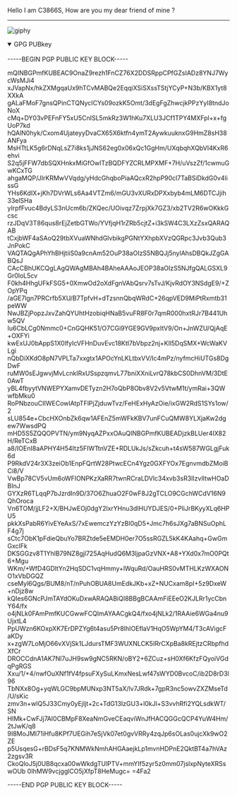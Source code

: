 Hello I am C3866S,
How are you my dear friend of mine ? 

------------------------------------------------------------------------------





![giphy](https://user-images.githubusercontent.com/85880386/218280547-ae36df60-459c-4305-9c95-c2703fe34f83.gif)


<details open>
<summary>GPG PUBkey</summary>
<br>
-----BEGIN PGP PUBLIC KEY BLOCK-----

mQINBGPmfKUBEAC9OnaZ9rezh1FnCZ76X2DDSRppCPfGZsIADz8YNJ7WycWsMJi4
xJVapNx/hkZXMgqaUx9hTCvMABQe2EqqiXSiSXssTStjYCyP+N3b/KBX1yt8XXkA
gALaFMoF7gnsQPinCTQNycICYs09ozkK5Omt/3dEgFgZhwcjkPPzYyI8tndJoNoX
cMq+DY03vPEFnFY5xU5CnISL5mkRz3W1hKu7XLU3JCf1TPY4MXFpl+x+fgUoP7kd
hQAlN0hyk/Cxom4UjateyyDvaCX65X6ktfn4ymT2AywkuuknxG9HmZ8sH38ANFya
MsHTtLK5g6rDNqLsZ7i8ks1jJNS62eg0x06xQc1GgHm/UXqbqhXQbVI4KxR6ehvi
S2q5jFFW7dbSQXHnkxMiGfOwITzBQDFYZCRLMPXMF+7H/uVszZf/1cwmuGwKCxTG
ahgaMQP/JIrKRMwVVqdg/yHdcGhqboPiaAQcxR2hpP90cl7TaBSiDkdG0v4lissG
YHs6KdIX+jKh7DVrWLs6Aa4VTZm6/mGU3vXURxDPXxbyb4mLM6DTCJjih33elSHa
yIrpfFvuc4BdyLS3nUcm6b/ZKQec/UOivqz7ZrpjXk7GZ3/xb2TV2R6wOKkkGcsc
rzJDqV3T86qus8rEjZetbGTWo/YVfjqH1rZRb5cjtZ+i3kSW4C3LXzZsxQARAQAB
tCxjbWF4aSAoQ29tbXVuaWNhdGlvbikgPGNtYXhpbXVzQGRpc3Jvb3Qub3JnPokC
VAQTAQgAPhYhBHjtiiS0a9cnAm52OuP38aOIzS5NBQJj5nylAhsDBQkJZgGABQsJ
CAcCBhUKCQgLAgQWAgMBAh4BAheAAAoJEOP38aOIzS5NJfgQALGSXL9Gr0loL5cv
F0kh4HhgUFkFSG5+0XmwOd2oXdFgnVAbQsrv7sTvJ/KjvRdOY3NSdgE9/+ZOpYPq
/aGE7lgn7PRCrfb5XU/B7TpfvH+dTzsnnQbqWRdC+26qpVED9MiPtRxmtb31peWW
NwJBZjPopzJxvZahQYUhtHzobiqHNaB5vuFR8F0r7qmR000hxtRJr7B441Uhw5QV
Iu6CbLCg0Nmmc0+CnGQHK51/O7CGi9YGE9GV9pxItV9/On+JnWZU/QjAqE+OXFYi
kwExUJ0bAppS1X0lfyIcVFHnDuvEvc18KtI7bVbpz2nj+Kll5DqSMX+WcWaKVLgi
nQbDiXKdO8pN7VPLTa7xxgtx1APOcYnLKLtbxVV/Ic4mPz/nyfmcHiUTGs8DgDwF
ruMW0sEJgwvjMvLcnkIRxUSspzqmvL77bniXXniLvrQ78kbCS0DhnVM/3DtE0AwT
yBL4fbyytVNWEPYXamvDETyzn2H7oQbP8Obv8V2v5VtwM1t/ymRai+3QWwfbMku0
RoPNbzouCIIWECowlAtpTFlPjZjduwTvz/FeHExHyAzOie/ixGW2RdS1SYs1ow/2
sLU854e+CbcHXOnbZk6qw1AFEnZ5mWFkKBV7unFCuQMW8YLXjaKw2dgew7WwsdPQ
mHD5S5ZQQOPVTN/ym9NyqAZPxxOAuQINBGPmfKUBEADjzkBLUer4IX82H/ReTCxB
a8/IOEnI8aAPHY4H54Itz5FIWTtnVZE+RDLUkJs/sZkcuh+t4sW587WGLgjFuk6d
P9RkdV24r3X3zeiOb1EnpFQrtW28PtwcECn4Ygz0GXFYOx7EgnvmdbZMoiBCi8/V
VwBp78CV5vUm6oWFIONPKzXaRR7twnRCraLDVlc34xvb3sR3lIzvlItwHOaDBInJ
GYXzR6TLqqP7bJzrdIn9D/37O6ZhuaO2F0wF8J2gTCLO9CGchWCdV16N9QhOroca
Vn6TOM/jjLF2+X/BHJwEOj0dgY2lxrYHnu3dIHUYDJES/0+PliJrBKyyXLq6HPU5
pkkXsPabR6YivEYeAxS/7xEwemczYzYzBl0qD5+Jmc7h6sJXg7aBNSuOphLF4g7j
sCtc7ObK1pFdieQbuYo7BRZtde5eEMDH0er7O5ssRGZL5kK4KAahq+GwGmGxclFk
DKSGGzv8T1YhlB79NZ8gjl725AqHudQ6M3ljpaGzVNX+A8+YXd0x7mO0PQt6+Mgu
WKm/+WfD4GDltYn2HqSDC1vqHmmy+lWquRd/OauHRS0vMTHLKzWXAONO1xVbDGQZ
cseMyl6Qgs/BUM8/nT/nPuhOBUA8UmEdkJKb+xZ+NUCxam8pI+5z9DxeW+nDjz8w
kQIes6GNcPJmTAYdOKuDxwARAQABiQI8BBgBCAAmFiEEeO2KJLRr1ycCbnY64/fx
o4jNLk0FAmPmfKUCGwwFCQlmAYAACgkQ4/fxo4jNLk2/1RAAie6WGa4nu9UjxtL4
PpUWzn6KOxpXK7ErDPZYg6t4asu5Pr8IhIOEflaV1HqO5WpYM4/T3cAVigcFaKDy
x+zgW7LoMjO66vXVjSk1LJdursTMF3WUXNLCK5IRrCXpBa8kREjtzCRbpfhdXfCr
DROCCdnA1AK7Nl7uJH9sw9gNC5RKN/oBY2+6ZCuz+sH0Xf6KfzFQyoiVGdqPgRGS
Xxu/1/+4/nwfOuXNf1fV4fpsuFXySuLKmxNesLwf47sWYD0BvcoC/ib2D8rD3l96
TbNXx8Og+yqWLGC9bpMUNxp3NT5aX/lv7JRdk+7gpR3nc5owvZXZMseTd/U/sKic
zmv3n+wlQ5J33Cmy0yEjIjt+2c+TdG13IzGU3+l0kJl+S3vvhRfi2YQLsdkWT/SN
HIMk+CwFJj7AI0CBMpF8XeaNmGveCEaqviWnJfHACQGGcQCP4YuW4Hm/2tJwK/q8
9I8MoJMI71iHfu8KPf7UEGih7eSjVk07et0gvVRRy4zqJp6sOLas0ujcXk9wO2ZE
p5UsqesG+rBDsF5q7KNMWkNmhAHGAaejkLp1mvnHDPnE2QktBT4a7hVAz2zgsv3R
CkoQloJ5j0UB8qcxa00wWkdgTUlPTV+mmYIf5zyr5z0mm07jslxpNyteXRSswOUb
0IhMW9vcjgglCO5jXfpT8HeMugc=
=4Fa2

 -----END PGP PUBLIC KEY BLOCK-----
 
</details>

